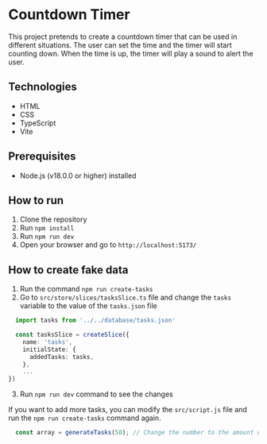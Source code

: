 # Countdown Timer
This project pretends to create a countdown timer that can be used in different situations. The user can set the time and the timer will start counting down. When the time is up, the timer will play a sound to alert the user.

## Technologies
- HTML
- CSS
- TypeScript
- Vite

## Prerequisites
- Node.js (v18.0.0 or higher) installed

## How to run
1. Clone the repository
2. Run `npm install`
3. Run `npm run dev`
4. Open your browser and go to `http://localhost:5173/`

## How to create fake data
1. Run the command `npm run create-tasks`
2. Go to `src/store/slices/tasksSlice.ts` file and change the `tasks` variable to the value of the `tasks.json` file
  ```typescript
    import tasks from '../../database/tasks.json'

    const tasksSlice = createSlice({
      name: 'tasks',
      initialState: {
        addedTasks: tasks,
      },
      ...
  })
  ```
3. Run `npm run dev` command to see the changes

If you want to add more tasks, you can modify the `src/script.js` file and run the `npm run create-tasks` command again.
  ```javascript
    const array = generateTasks(50); // Change the number to the amount of tasks you want to generate
  ```
